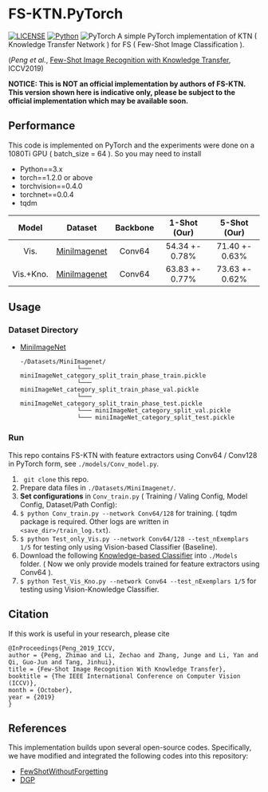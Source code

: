 # FS-KTN.PyTorch
[![LICENSE](https://img.shields.io/badge/license-MIT-green)](https://github.com/CSer-Tang-hao/FS-KTN/blob/master/LICENSE)
[![Python](https://img.shields.io/badge/python-3.6-blue.svg)](https://www.python.org/)
![PyTorch](https://img.shields.io/badge/pytorch-1.2.0-%237732a8)
A simple PyTorch implementation of KTN ( Knowledge Transfer Network ) for FS ( Few-Shot Image Classification ). 

(_Peng et al._, [Few-Shot Image Recognition with Knowledge Transfer](http://openaccess.thecvf.com/content_ICCV_2019/papers/Peng_Few-Shot_Image_Recognition_With_Knowledge_Transfer_ICCV_2019_paper.pdf), ICCV2019)

**NOTICE: This is NOT an official implementation by authors of FS-KTN. This version shown here is indicative only, please be subject to the  official implementation which may be available soon.** 

## Performance
This code is implemented on PyTorch and the experiments were done on a 1080Ti GPU ( batch_size = 64 ).
So you may need to install
* Python==3.x
* torch==1.2.0 or above
* torchvision==0.4.0
* torchnet==0.0.4
* tqdm


|Model|Dataset|Backbone|1-Shot (Our)|5-Shot (Our)|
|:-----:|:-----:|:----:|:--------------:|:--------------:|
|Vis.|[MiniImagenet](https://mega.nz/#!rx0wGQyS!96sFlAr6yyv-9QQPCm5OBFbOm4XSD0t-HlmGaT5GaiE)|Conv64|54.34 +- 0.78% |71.40 +- 0.63%|
|Vis.+Kno.|[MiniImagenet](https://mega.nz/#!rx0wGQyS!96sFlAr6yyv-9QQPCm5OBFbOm4XSD0t-HlmGaT5GaiE)|Conv64|63.83 +- 0.77%|73.63 +- 0.62%|



## Usage

### Dataset Directory

* [MiniImageNet](https://mega.nz/#!rx0wGQyS!96sFlAr6yyv-9QQPCm5OBFbOm4XSD0t-HlmGaT5GaiE)

  ```
  -/Datasets/MiniImagenet/
                  └─── miniImageNet_category_split_train_phase_train.pickle
                  └─── miniImageNet_category_split_train_phase_val.pickle
                  └─── miniImageNet_category_split_train_phase_test.pickle
                  └─── miniImageNet_category_split_val.pickle
                  └─── miniImageNet_category_split_test.pickle
  ```
  
### Run

This repo contains FS-KTN with feature extractors using Conv64 / Conv128 in PyTorch form, see ```./models/Conv_model.py```. 

1. ``` git clone``` this repo.
2. Prepare data files in ```./Datasets/MiniImagenet/```.
3. **Set configurations** in ```Conv_train.py``` ( Training / Valing Config, Model Config, Dataset/Path Config):
4. ```$ python Conv_train.py --network Conv64/128``` for training. ( tqdm package is required. Other logs are written in ```<save_dir>/train_log.txt```).
5. ```$ python Test_only_Vis.py --network Conv64/128 --test_nExemplars 1/5```  for testing only using Vision-based Classifier (Baseline).
6. Download the following [Knowledge-based Classifier](https://drive.google.com/open?id=1jW_ZsG57RxWm1BbxN6sNbQCpl7Iiy0_K) into `./Models` folder. ( Now we only provide models trained for feature extractors using Conv64 ).
7. ```$ python Test_Vis_Kno.py --network Conv64 --test_nExemplars 1/5```  for testing using Vision-Knowledge Classifier. 

## Citation
If this work is useful in your research, please cite 

```
@InProceedings{Peng_2019_ICCV,
author = {Peng, Zhimao and Li, Zechao and Zhang, Junge and Li, Yan and Qi, Guo-Jun and Tang, Jinhui},
title = {Few-Shot Image Recognition With Knowledge Transfer},
booktitle = {The IEEE International Conference on Computer Vision (ICCV)},
month = {October},
year = {2019}
}
```

## References
This implementation builds upon several open-source codes. Specifically, we have modified and integrated the following codes into this repository:

*  [FewShotWithoutForgetting](https://github.com/gidariss/FewShotWithoutForgetting) 
*  [DGP](https://github.com/cyvius96/DGP) 


